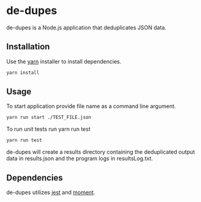 # de-dupes

de-dupes is a Node.js application that deduplicates JSON data.

## Installation

Use the [yarn](https://yarnpkg.com/) installer to install dependencies.

```bash
yarn install
```

## Usage

To start application provide file name as a command line argument.

```bash
yarn run start ./TEST_FILE.json
```

To run unit tests run yarn run test

```powershell
yarn run test
```

de-dupes will create a results directory containing the deduplicated output data in results.json and the program logs in resultsLog.txt.

## Dependencies

de-dupes utilizes [jest](https://jestjs.io/) and [moment](https://momentjs.com/).
